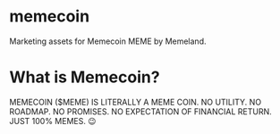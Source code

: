 # memecoin
Marketing assets for Memecoin MEME by Memeland.

# What is Memecoin?
MEMECOIN ($MEME) IS LITERALLY A MEME COIN.
NO UTILITY. NO ROADMAP. NO PROMISES.
NO EXPECTATION OF FINANCIAL RETURN.
JUST 100% MEMES. 😉
